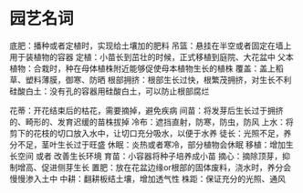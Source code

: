 # 园艺名词

底肥：播种或者定植时，实现给土壤加的肥料
吊篮：悬挂在半空或者固定在墙上用于装植物的容器
定植：小苗长到茁壮的时候，正式移植到庭院、大花盆中
父本植物：合栽时，种在母体植株附近能够促使母本植物生长的植株
覆盖：盖上稻草、塑料薄膜，御寒、防晒
根部拥挤：根部生长过快，根繁茂拥挤，对生长不利
硅酸白土：没有孔的容器用硅酸白土，可以防止根部腐烂

花蒂：开花结束后的枯花，需要摘掉，避免疾病
间苗：将发芽后生长过于拥挤的、畸形的、发育迟缓的苗株拔掉
冷布：遮挡直射，防寒，防虫，防风
上水：将剪下的花枝的切口放入水中，让切口充分吸水，以便于水养
徒长：光照不足，养分不足，茎叶生长过于旺盛
休眠：炎热或者寒冷，部分植物会休眠
移植：增加生长空间 或者 改善生长环境
育苗：小容器将种子培养成小苗
摘心：摘除顶芽，抑制增高、促进侧芽生长
置肥：放在花盆边缘or根部的固体废料，浇水时，养分会慢慢渗入土中
中耕：翻耕板结土壤，增加透气性
株距：保证充分的光照、通风

